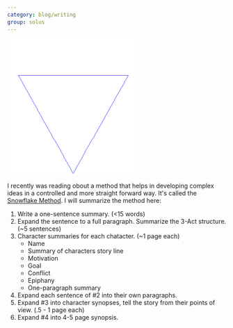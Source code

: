 ```yaml
---
category: blog/writing
group: solus
---
```

![Snowflake](\assets\images\Von_Koch_curve.gif)

I recently was reading obout a method that helps in developing complex ideas in a controlled and more straight forward way. It's called the [Snowflake Method](https://www.advancedfictionwriting.com/articles/snowflake-method/). I will summarize the method here:
1. Write a one-sentence summary. (<15 words)
2. Expand the sentence to a full paragraph. Summarize the 3-Act structure.(~5 sentences)
3. Character summaries for each chatacter. (~1 page each)
    - Name
    - Summary of characters story line
    - Motivation
    - Goal
    - Conflict
    - Epiphany
    - One-paragraph summary
4. Expand each sentence of #2 into their own paragraphs.
5. Expand #3 into character synopses, tell the story from their points of view. (.5 - 1 page each)
6. Expand #4 into 4-5 page synopsis. 